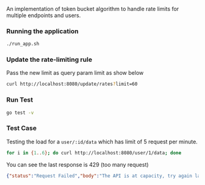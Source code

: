 An implementation of token bucket algorithm to handle rate limits for multiple endpoints and users.

### Running the application

```bash
./run_app.sh
```

### Update the rate-limiting rule
Pass the new limit as query param limit as show below
```bash
curl http://localhost:8080/update/rates?limit=60
```

### Run Test
```bash
go test -v
```

### Test Case

Testing the load for a ```user/:id/data``` which has limit of 5 request per minute.
```bash
for i in {1..6}; do curl http://localhost:8080/user/1/data; done
```
You can see the last response is 429 (too many request) 
```json
{"status":"Request Failed","body":"The API is at capacity, try again later."}
```